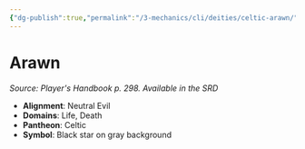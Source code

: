 ```yaml
---
{"dg-publish":true,"permalink":"/3-mechanics/cli/deities/celtic-arawn/","tags":["ttrpg-cli/compendium/src/5e/phb","ttrpg-cli/deity/celtic","ttrpg-cli/domain/death","ttrpg-cli/domain/life"],"noteIcon":""}
---
```


# Arawn
*Source: Player's Handbook p. 298. Available in the <span title='Systems Reference Document (5.1)'>SRD</span>* 

- **Alignment**: Neutral Evil
- **Domains**: Life, Death
- **Pantheon**: Celtic
- **Symbol**: Black star on gray background